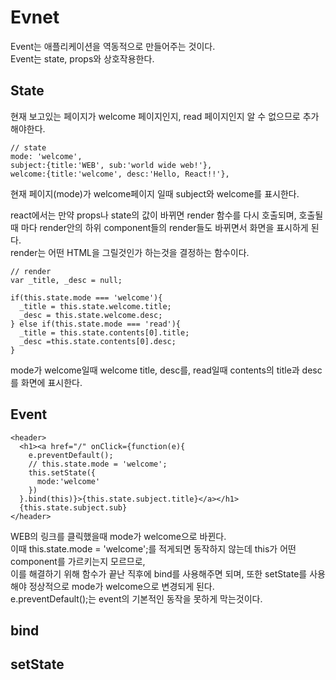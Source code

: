 # Evnet
Event는 애플리케이션을 역동적으로 만들어주는 것이다.  
Event는 state, props와 상호작용한다.  

## State
현재 보고있는 페이지가 welcome 페이지인지, read 페이지인지 알 수 없으므로 추가해야한다.
```
// state
mode: 'welcome',
subject:{title:'WEB', sub:'world wide web!'},
welcome:{title:'welcome', desc:'Hello, React!!'},
```
현재 페이지(mode)가 welcome페이지 일때 subject와 welcome를 표시한다.  

react에서는 만약 props나 state의 값이 바뀌면 render 함수를 다시 호출되며, 호출될 때 마다 render안의 하위 component들의 render들도 바뀌면서 화면을 표시하게 된다.  
render는 어떤 HTML을 그릴것인가 하는것을 결정하는 함수이다.

```
// render
var _title, _desc = null;

if(this.state.mode === 'welcome'){
  _title = this.state.welcome.title;
  _desc = this.state.welcome.desc;
} else if(this.state.mode === 'read'){
  _title = this.state.contents[0].title;
  _desc =this.state.contents[0].desc;
}
```
mode가 welcome일때 welcome title, desc를, read일때 contents의 title과 desc를 화면에 표시한다.

## Event
```
<header>
  <h1><a href="/" onClick={function(e){
    e.preventDefault();
    // this.state.mode = 'welcome';
    this.setState({
      mode:'welcome'
    })
  }.bind(this)}>{this.state.subject.title}</a></h1>
  {this.state.subject.sub}
</header>
```
WEB의 링크를 클릭했을때 mode가 welcome으로 바뀐다.  
이때 this.state.mode = 'welcome';를 적게되면 동작하지 않는데 this가 어떤 component를 가르키는지 모르므로,  
이를 해결하기 위해 함수가 끝난 직후에 bind를 사용해주면 되며, 또한 setState를 사용해야 정상적으로 mode가 welcome으로 변경되게 된다.  
e.preventDefault();는 event의 기본적인 동작을 못하게 막는것이다.  

## bind

## setState

